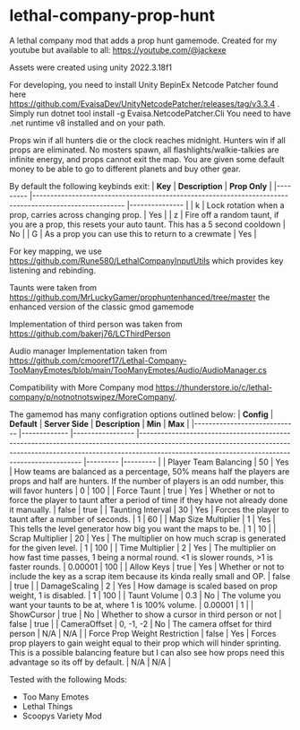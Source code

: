 # lethal-company-prop-hunt
A lethal company mod that adds a prop hunt gamemode.
Created for my youtube but available to all: https://youtube.com/@jackexe

Assets were created using unity 2022.3.18f1

For developing, you need to install Unity BepinEx Netcode Patcher found here https://github.com/EvaisaDev/UnityNetcodePatcher/releases/tag/v3.3.4 . Simply run
dotnet tool install -g Evaisa.NetcodePatcher.Cli
You need to have .net runtime v8 installed and on your path.

Props win if all hunters die or the clock reaches midnight. Hunters win if all props are eliminated. No mosters spawn, all flashlights/walkie-talkies are infinite energy, and props cannot exit the map.
You are given some default money to be able to go to different planets and buy other gear.

By default the following keybinds exit:
| **Key** 	| **Description**                                                                                       	| **Prop Only** 	|
|---------	|-------------------------------------------------------------------------------------------------------	|---------------	|
| k       	| Lock rotation when a prop, carries across changing prop.                                              	| Yes           	|
| z       	| Fire off a random taunt, if you are a prop, this resets your auto taunt. This has a 5 second cooldown 	| No            	|
| G       	| As a prop you can use this to return to a crewmate                                                    	| Yes           	|

For key mapping, we use https://github.com/Rune580/LethalCompanyInputUtils which provides key listening and rebinding.

Taunts were taken from https://github.com/MrLuckyGamer/prophuntenhanced/tree/master the enhanced version of the classic gmod gamemode

Implementation of third person was taken from https://github.com/bakerj76/LCThirdPerson

Audio manager Implementation taken from https://github.com/cmooref17/Lethal-Company-TooManyEmotes/blob/main/TooManyEmotes/Audio/AudioManager.cs

Compatibility with More Company mod https://thunderstore.io/c/lethal-company/p/notnotnotswipez/MoreCompany/.

The gamemod has many configration options outlined below:
| **Config**          			| **Default** 	| **Server Side** 	| **Description**                                                                                               																											| **Min** 	| **Max** 	|
|-----------------------------	|-------------	|-----------------	|--------------------------------------------------------------------------------------------------------------------------------------------------------------------------------------------------------------------------	|---------	|---------	|
| Player Team Balancing			| 50           	| Yes             	| How teams are balanced as a percentage, 50% means half the players are props and half are hunters. If the number of players is an odd number, this will favor hunters                                                   	| 0       	| 100       |
| Force Taunt         			| true        	| Yes             	| Whether or not to force the player to taunt after a period of time if they have not already done it manually. 																											| false   	| true    	|
| Taunting Interval   			| 30          	| Yes             	| Forces the player to taunt after a number of seconds.                                                         																										    | 1       	| 60      	|
| Map Size Multiplier 			| 1           	| Yes             	| This tells the level generator how big you want the maps to be.                                               																											| 1       	| 10      	|
| Scrap Multiplier    			| 20          	| Yes             	| The multiplier on how much scrap is generated for the given level.                                            																											| 1       	| 100     	|
| Time Multiplier     			| 2           	| Yes             	| The multiplier on how fast time passes, 1 being a normal round. <1 is slower rounds, >1 is faster rounds.     																											| 0.00001 	| 100     	|
| Allow Keys          			| true        	| Yes             	| Whether or not to include the key as a scrap item because its kinda really small and OP.                      																											| false   	| true    	|
| DamageScaling       			| 2           	| Yes             	| How damage is scaled based on prop weight, 1 is disabled.                                                     																											| 1       	| 100     	|
| Taunt Volume        			| 0.3         	| No              	| The volume you want your taunts to be at, where 1 is 100% volume.                                             																											| 0.00001 	| 1       	|
| ShowCursor          			| true        	| No              	| Whether to show a cursor in third person or not                                                               																											| false   	| true    	|
| CameraOffset        			| 0, -1, -2   	| No              	| The camera offset for third person                                                                            																											| N/A     	| N/A     	|
| Force Prop Weight Restriction | false			| Yes				| Forces prop players to gain weight equal to their prop which will hinder sprinting. This is a possible balancing feature but I can also see how props need this advantage so its off by default.							| N/A		| N/A		|

Tested with the following Mods:
* Too Many Emotes
* Lethal Things
* Scoopys Variety Mod